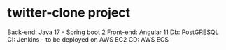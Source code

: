 # twitter-clone project

Back-end: Java 17 - Spring boot 2
Front-end: Angular 11
Db: PostGRESQL
CI: Jenkins -  to be deployed on AWS EC2
CD: AWS ECS
